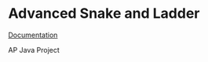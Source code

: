 # Advanced Snake and Ladder
[Documentation](https://docs.google.com/document/d/1l6EzJuKTgMciO-4zhaYDu3L4lGqa5WYQBvoLRvGujYg/edit?usp=sharing)

AP Java Project
